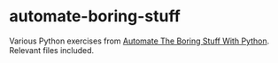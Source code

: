 # automate-boring-stuff
Various Python exercises from [Automate The Boring Stuff With Python](https://automatetheboringstuff.com/). Relevant files included.
